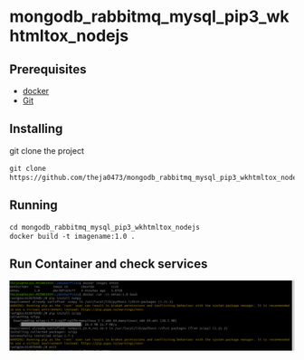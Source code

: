 # mongodb_rabbitmq_mysql_pip3_wkhtmltox_nodejs

## Prerequisites

* [docker](https://docs.docker.com/install/)
* [Git](https://git-scm.com/book/en/v2/Getting-Started-Installing-Git/)

## Installing

git clone the project

```shell
git clone https://github.com/theja0473/mongodb_rabbitmq_mysql_pip3_wkhtmltox_nodejs.git
```
## Running

```shell
cd mongodb_rabbitmq_mysql_pip3_wkhtmltox_nodejs
docker build -t imagename:1.0 .

```
## Run Container and check services

![Screenshot](Working_screenshot.png)
